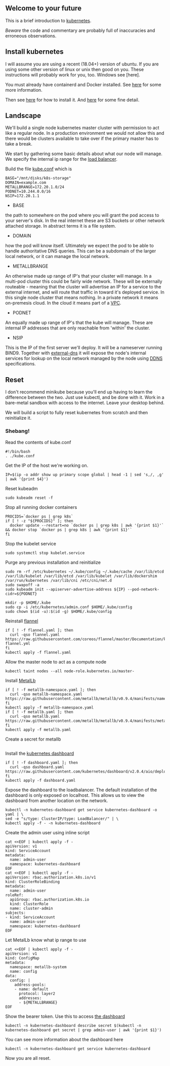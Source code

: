 ## Welcome to your future

This is a brief introduction to [kubernetes](https://kubernetes.io/).

*Beware* the code and commentary are probably full of inaccuracies and erroneous observations.

## Install kubernetes

I will assume you are using a recent (18.04+) version of ubuntu.  If you are using some other version of linux or unix then good on you.  These instructions will probably work for you, too.  Windows see [here].

You must already have containerd and Docker installed.  See [here](https://kubernetes.io/docs/setup/production-environment/container-runtimes/) for some more information.

Then see [here](https://kubernetes.io/docs/setup/production-environment/tools/kubeadm/) for how to install it.  And [here](https://kubernetes.io/docs/setup/production-environment/tools/kubeadm/install-kubeadm/) for some fine detail.

## Landscape

We'll build a single node kubernetes master cluster with permission to act like a regular node.  In a production environment we would not allow this and there would be clusters available to take over if the primary master has to take a break.

We start by gathering some basic details about what our node will manage.  We specify the internal ip range for the [load balancer](https://metallb.universe.tf/).

Build the file [kube.conf](../etc/kube.conf) which is
```
BASE="/mnt/disks/k8s-storage"
DOMAIN=example.com
METALLBRANGE=172.20.1.0/24
PODNET=10.244.0.0/16
NSIP=172.20.1.1
```
- BASE

the path to somewhere on the pod where you will grant the pod access to your server's disk.  In the real internet these are S3 buckets or other network attached storage.  In abstract terms it is a file system.  

- DOMAIN

how the pod will know itself.  Ultimately we expect the pod to be able to handle authoritative DNS queries.  This can be a subdomain of the larger local network, or it can manage the local network.

- METALLBRANGE

An otherwise made up range of IP's that your cluster will manage.  In a multi-pod cluster this could be fairly wide network.  These will be externally routeable - meaning that the cluster will advertise an IP for a service to the external internet, and will route that traffic in toward it's deployed service.  In this single node cluster that means nothing.  In a private network it means on-premesis cloud.  In the cloud it means part of a [VPC](https://www.ibm.com/cloud/vpc).


- PODNET

An equally made up range of IP's that the kube will manage.  These are internal IP addresses that are only reachable from 'within' the cluster.

- NSIP

This is the IP of the first server we'll deploy.  It will be a nameserver running BIND9.  Together with [external-dns](https://github.com/kubernetes-sigs/external-dns/blob/master/README.md) it will expose the node's internal services for lookup on the local network managed by the node using [DDNS](https://tools.ietf.org/html/rfc2136) specifications.

## Reset

I don't recommend minikube because you'll end up having to learn the difference between the two.  Just use kubectl, and be done with it.  Work in a bare-metal sandbox with access to the internet.  Leave your desktop behind.

We will build a script to fully reset kubernetes from scratch and then reinitialize it.

### Shebang!
Read the contents of kube.conf
```
#!/bin/bash
. ./kube.conf
```
Get the IP of the host we're working on.

```IP=$(ip -o addr show up primary scope global | head -1 | sed 's,/, ,g' | awk '{print $4}')```

Reset kubeadm
```
sudo kubeadm reset -f
```
Stop all running docker containers
```
PROCIDS=`docker ps | grep k8s`
if [ ! -z "${PROCIDS}" ]; then
  docker update --restart=no `docker ps | grep k8s | awk '{print $1}'` && docker stop `docker ps | grep k8s | awk '{print $1}'` 
fi
```
Stop the kubelet service
```
sudo systemctl stop kubelet.service
```
Purge any previous installation and reinitialize
```
sudo rm -rf /etc/kubernetes ~/.kube/config ~/.kube/cache /var/lib/etcd /var/lib/kubelet /var/lib/etcd /var/lib/kubelet /var/lib/dockershim /var/run/kubernetes /var/lib/cni /etc/cni/net.d
sudo swapoff -a
sudo kubeadm init --apiserver-advertise-address ${IP} --pod-network-cidr=${PODNET} 

mkdir -p $HOME/.kube
sudo cp -i /etc/kubernetes/admin.conf $HOME/.kube/config
sudo chown $(id -u):$(id -g) $HOME/.kube/config

```
Reinstall [flannel](https://github.com/coreos/flannel/blob/master/README.md)
```
if [ ! -f flannel.yaml ]; then
  curl -qso flannel.yaml https://raw.githubusercontent.com/coreos/flannel/master/Documentation/kube-flannel.yml
fi
kubectl apply -f flannel.yaml
```
Allow the master node to act as a compute node
```
kubectl taint nodes --all node-role.kubernetes.io/master-
```
Install [MetalLb](https://metallb.universe.tf/)
```
if [ ! -f metallb-namespace.yaml ]; then
  curl -qso metallb-namespace.yaml https://raw.githubusercontent.com/metallb/metallb/v0.9.4/manifests/namespace.yaml
fi
kubectl apply -f metallb-namespace.yaml
if [ ! -f metallb.yaml ]; then
  curl -qso metallb.yaml https://raw.githubusercontent.com/metallb/metallb/v0.9.4/manifests/metallb.yaml
fi
kubectl apply -f metallb.yaml
```
Create a secret for metallb
```kubectl create secret generic -n metallb-system memberlist --from-literal=secretkey="$(openssl rand -base64 128)"
```
Install the [kubernetes dashboard](https://github.com/kubernetes/dashboard/blob/master/README.md)
```
if [ ! -f dashboard.yaml ]; then
  curl -qso dashboard.yaml https://raw.githubusercontent.com/kubernetes/dashboard/v2.0.4/aio/deploy/recommended.yaml
fi
kubectl apply -f dashboard.yaml
```
Expose the dashboard to the loadbalancer.  The default installation of the dashboard is only exposed on localhost.  This allows us to view the dashboard from another location on the network.
```
kubectl -n kubernetes-dashboard get service kubernetes-dashboard -o yaml | \
sed -e "s/type: ClusterIP/type: LoadBalancer/" | \
kubectl apply -f - -n kubernetes-dashboard
```
Create the admin user using inline script
```
cat <<EOF | kubectl apply -f -
apiVersion: v1
kind: ServiceAccount
metadata:
  name: admin-user
  namespace: kubernetes-dashboard
EOF
cat <<EOF | kubectl apply -f -
apiVersion: rbac.authorization.k8s.io/v1
kind: ClusterRoleBinding
metadata:
  name: admin-user
roleRef:
  apiGroup: rbac.authorization.k8s.io
  kind: ClusterRole
  name: cluster-admin
subjects:
- kind: ServiceAccount
  name: admin-user
  namespace: kubernetes-dashboard
EOF
```
Let MetalLb know what ip range to use
```
cat <<EOF | kubectl apply -f - 
apiVersion: v1
kind: ConfigMap
metadata:
  namespace: metallb-system
  name: config
data:
  config: |
    address-pools:
    - name: default
      protocol: layer2
      addresses:
      - ${METALLBRANGE}
EOF
```
Show the bearer token.  Use this to access [the dashboard](https://172.20.1.0)
```
kubectl -n kubernetes-dashboard describe secret $(kubectl -n kubernetes-dashboard get secret | grep admin-user | awk '{print $1}')
```
You can see more information about the dashboard here
```
kubectl -n kubernetes-dashboard get service kubernetes-dashboard
```

Now you are all reset.
